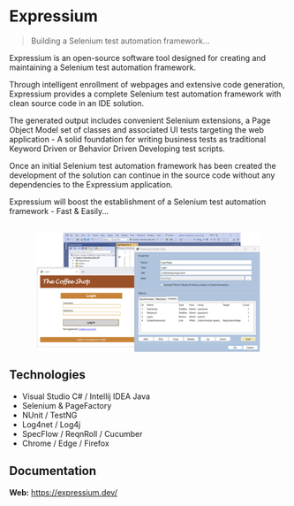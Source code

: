# Expressium

> Building a Selenium test automation framework...

Expressium is an open-source software tool designed for creating and maintaining a Selenium test automation framework.

Through intelligent enrollment of webpages and extensive code generation, Expressium provides a complete Selenium test automation framework with clean source code in an IDE solution.

The generated output includes convenient Selenium extensions, a Page Object Model set of classes and associated UI tests targeting the web application - A solid foundation for writing business tests as traditional Keyword Driven or Behavior Driven Developing test scripts.

Once an initial Selenium test automation framework has been created the development of the solution can continue in the source code without any dependencies to the Expressium application.

Expressium will boost the establishment of a Selenium test automation framework - Fast & Easily...
<br />
<br />

<img src="Expressium.png"
     alt="Expressium"
     style="display: block; margin-left: auto; margin-right: auto; width: 80%;" />

## Technologies
* Visual Studio C# / Intellij IDEA Java
* Selenium & PageFactory
* NUnit / TestNG
* Log4net / Log4j
* SpecFlow / ReqnRoll / Cucumber
* Chrome / Edge / Firefox

## Documentation
**Web:** https://expressium.dev/
